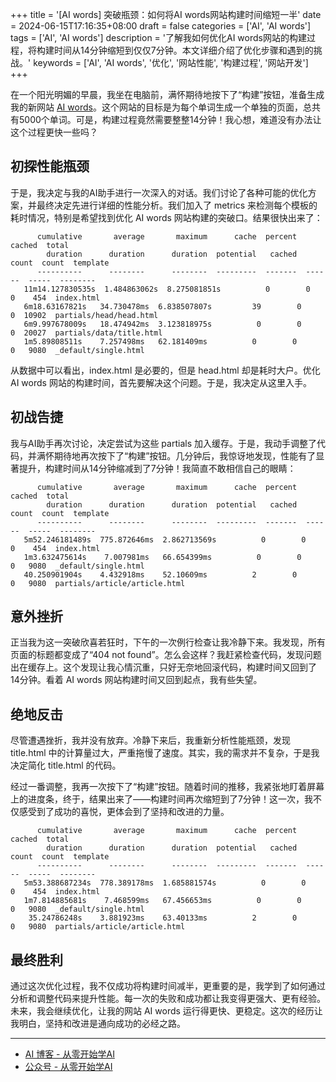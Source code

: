 +++
title = '[AI words] 突破瓶颈：如何将AI words网站构建时间缩短一半'
date = 2024-06-15T17:16:35+08:00
draft = false
categories = ['AI', 'AI words']
tags = ['AI', 'AI words']
description = '了解我如何优化AI words网站的构建过程，将构建时间从14分钟缩短到仅仅7分钟。本文详细介绍了优化步骤和遇到的挑战。'
keywords = ['AI', 'AI words', '优化', '网站性能', '构建过程', '网站开发']
+++

在一个阳光明媚的早晨，我坐在电脑前，满怀期待地按下了“构建”按钮，准备生成我的新网站 [AI words](https://ai-words.aihub2022.top/)。这个网站的目标是为每个单词生成一个单独的页面，总共有5000个单词。可是，构建过程竟然需要整整14分钟！我心想，难道没有办法让这个过程更快一些吗？

## 初探性能瓶颈

于是，我决定与我的AI助手进行一次深入的对话。我们讨论了各种可能的优化方案，并最终决定先进行详细的性能分析。我们加入了 metrics 来检测每个模板的耗时情况，特别是希望找到优化 AI words 网站构建的突破口。结果很快出来了：

```plaintext
      cumulative       average       maximum      cache  percent  cached  total  
        duration      duration      duration  potential   cached   count  count  template
      ----------      --------      --------  ---------  -------  ------  -----  --------
   11m14.127830535s  1.484863062s  8.275081851s          0        0       0    454  index.html
   6m18.63167821s   34.730478ms  6.838507807s         39        0       0  10902  partials/head/head.html
   6m9.997678009s   18.474942ms  3.123818975s          0        0       0  20027  partials/data/title.html
   1m5.89808511s    7.257498ms   62.181409ms          0        0       0   9080  _default/single.html
```

从数据中可以看出，index.html 是必要的，但是 head.html 却是耗时大户。优化 AI words 网站的构建时间，首先要解决这个问题。于是，我决定从这里入手。

## 初战告捷

我与AI助手再次讨论，决定尝试为这些 partials 加入缓存。于是，我动手调整了代码，并满怀期待地再次按下了“构建”按钮。几分钟后，我惊讶地发现，性能有了显著提升，构建时间从14分钟缩减到了7分钟！我简直不敢相信自己的眼睛：

```plaintext
      cumulative       average       maximum      cache  percent  cached  total  
        duration      duration      duration  potential   cached   count  count  template
      ----------      --------      --------  ---------  -------  ------  -----  --------
   5m52.246181489s  775.872646ms  2.862713569s          0        0       0    454  index.html
   1m3.632475614s    7.007981ms   66.654399ms          0        0       0   9080  _default/single.html
   40.250901904s    4.432918ms    52.10609ms          2        0       0   9080  partials/article/article.html
```

## 意外挫折

正当我为这一突破欣喜若狂时，下午的一次例行检查让我冷静下来。我发现，所有页面的标题都变成了“404 not found”。怎么会这样？我赶紧检查代码，发现问题出在缓存上。这个发现让我心情沉重，只好无奈地回滚代码，构建时间又回到了14分钟。看着 AI words 网站构建时间又回到起点，我有些失望。

## 绝地反击

尽管遭遇挫折，我并没有放弃。冷静下来后，我重新分析性能瓶颈，发现 title.html 中的计算量过大，严重拖慢了速度。其实，我的需求并不复杂，于是我决定简化 title.html 的代码。

经过一番调整，我再一次按下了“构建”按钮。随着时间的推移，我紧张地盯着屏幕上的进度条，终于，结果出来了——构建时间再次缩短到了7分钟！这一次，我不仅感受到了成功的喜悦，更体会到了坚持和改进的力量。

```plaintext
      cumulative       average       maximum      cache  percent  cached  total  
        duration      duration      duration  potential   cached   count  count  template
      ----------      --------      --------  ---------  -------  ------  -----  --------
   5m53.388687234s  778.389178ms  1.685881574s          0        0       0    454  index.html
   1m7.814885681s    7.468599ms   67.456653ms          0        0       0   9080  _default/single.html
    35.24786248s    3.881923ms    63.40133ms          2        0       0   9080  partials/article/article.html
```

## 最终胜利

通过这次优化过程，我不仅成功将构建时间减半，更重要的是，我学到了如何通过分析和调整代码来提升性能。每一次的失败和成功都让我变得更强大、更有经验。未来，我会继续优化，让我的网站 AI words 运行得更快、更稳定。这次的经历让我明白，坚持和改进是通向成功的必经之路。

---

- [AI 博客 - 从零开始学AI](https://ai-blog.aihub2022.top/zh/post/ai-words-optimize-build-process/)
- [公众号 - 从零开始学AI](https://mp.weixin.qq.com/s?__biz=MzA3MDIyNTgzNA==&mid=2649977485&idx=1&sn=8c0f44e59ab78efe26224b2446ac2ad5&chksm=86c7c848b1b0415e3b11d727a69f8e5626860ee8b28989d363cf7a59b9c98e99ccc59c454c94#rd)
<!-- - [CSDN - 从零开始学AI](...) -->
<!-- - [掘金 - 从零开始学AI](...) -->
<!-- - [知乎 - 从零开始学AI](...) -->
<!-- - [阿里云 - 从零开始学AI](...) -->
<!-- - [腾讯云 - 从零开始学AI](...) -->
